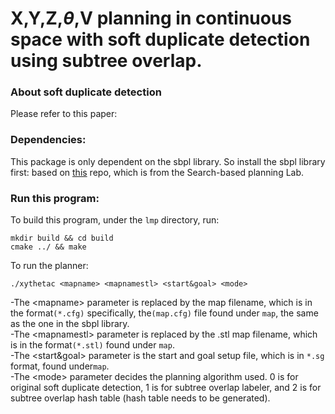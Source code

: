 
# X,Y,Z,$\theta$,V planning in continuous space with soft duplicate detection using subtree overlap.

### About soft duplicate detection
Please refer to this paper: 

### Dependencies:
This package is only dependent on the sbpl library.
So install the sbpl library first: based on [this](https://github.com/SushiStar/sbpl_cspace) repo, which is from the Search-based planning Lab.

### Run this program:
To build this program, under the ```lmp``` directory, run:
```
mkdir build && cd build
cmake ../ && make
```
To run the planner:
```
./xythetac <mapname> <mapnamestl> <start&goal> <mode>
```
-The \<mapname\> parameter is replaced by the map filename, which is in the format```(*.cfg)```  specifically, the```(map.cfg)``` file found under ```map```, the same as the one in the sbpl library. <br />
-The \<mapnamestl\> parameter is replaced by the .stl map filename, which is in the format```(*.stl)``` found under ```map```. <br />
-The \<start&goal\> parameter is the start and goal setup file, which is in ```*.sg``` format, found under```map```. <br />
-The  \<mode\> parameter decides the planning algorithm used. 0 is for original soft duplicate detection, 1 is for subtree overlap labeler, and 2 is for subtree overlap hash table (hash table needs to be generated).
